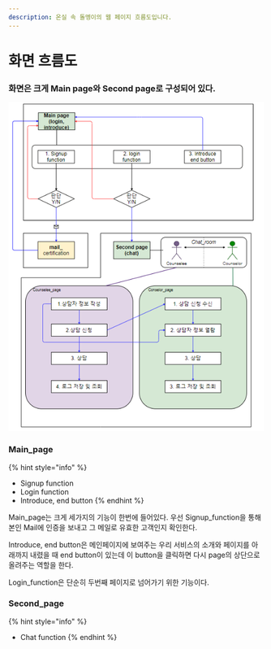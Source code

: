 ```yaml
---
description: 온실 속 돌멩이의 웹 페이지 흐름도입니다.
---
```


# 화면 흐름도

### 화면은 크게 Main page와 Second page로 구성되어 있다.

![&amp;lt;&#xC6F9; &#xD398;&#xC774;&#xC9C0; &#xD750;&#xB984;&#xB3C4;&amp;gt;](../../.gitbook/assets/page_flow.png)

### Main\_page

{% hint style="info" %}
* Signup function
* Login function
* Introduce, end button
{% endhint %}

 Main\_page는 크게 세가지의 기능이 한번에 들어있다. 우선 Signup\_function을 통해 본인 Mail에 인증을 보내고 그 메일로 유효한 고객인지 확인한다.

 Introduce, end button은 메인페이지에 보여주는 우리 서비스의 소개와 페이지를 아래까지 내렸을 때 end button이 있는데 이 button을 클릭하면 다시 page의 상단으로 올려주는 역할을 한다.

 Login\_function은 단순히 두번째 페이지로 넘어가기 위한 기능이다.

### Second\_page

{% hint style="info" %}
* Chat function
{% endhint %}






